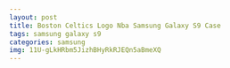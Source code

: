 ```yaml
---
layout: post
title: Boston Celtics Logo Nba Samsung Galaxy S9 Case
tags: samsung galaxy s9
categories: samsung
img: 11U-gLkHRbm5JizhBHyRkRJEQn5aBmeXQ
---
```

